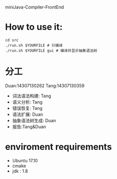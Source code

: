 miniJava-Compiler-FrontEnd

# How to use it:
```
cd src
./run.sh $YOURFILE # 只编译
./run.sh $YOURFILE gui # 编译并显示抽象语法树
```

# 分工
Duan:14307130262
Tang:14307130359
- 词法语法构建: Tang
- 语义分析: Tang
- 错误恢复: Tang
- 语法扩展: Duan
- 抽象语法树生成: Duan
- 报告:Tang&Duan


# enviroment requirements
- Ubuntu 17.10
- cmake
- jdk : 1.8


